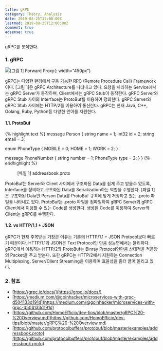 ```yaml
---
title: gRPC
category: Theory, Analysis
date: 2019-08-25T12:00:00Z
lastmod: 2019-08-25T12:00:00Z
comment: true
adsense: true
---
```


gRPC를 분석한다.

### 1. gRPC

![[그림 1] Forward Proxy]({{site.baseurl}}/images/theory_analysis/gRPC/gRPC_Architecture.PNG){: width="450px"}

gRPC는 다양한 환경에서 구동 가능한 RPC (Remote Procedure Call) Framework이다. [그림 1]은 gRPC Architecture를 나타내고 있다. 요청을 처리하는 Service에서는 gRPC Server가 동작하며, Client에서는 gRPC Stub이 동작한다. gRPC Server와 gRPC Stub 사이의 Interface는 ProtoBuf를 이용하여 정의한다. gRPC Server와 gRPC Stub 사이에는 HTTP/2를 이용하여 통신한다. gRPC는 현재 Java, C++, Golang, Ruby, Python등 다양한 언어를 지원한다.

#### 1.1. ProtoBuf

{% highlight text %}
message Person {
  string name = 1;
  int32 id = 2;
  string email = 3;

  enum PhoneType {
    MOBILE = 0;
    HOME = 1;
    WORK = 2;
  }

  message PhoneNumber {
    string number = 1;
    PhoneType type = 2;
  }
}
{% endhighlight %}
<figure>
<figcaption class="caption">[파일 1] addressbook.proto </figcaption>
</figure>

ProtoBuf는 Server와 Client 사이에서 구조화된 Data를 쉽게 주고 받을수 있도록, Interface를 정의하고 구조화된 Data를 Serialization하는 역할을 수행한다. [파일 1]은 구조화된 Data인 Person Data를 ProtoBuf 규격에 맞게 저장하고 있는 .proto 파일을 나타내고 있다. ProtoBuf는 .proto 파일을 컴파일하여 gRPC Server와 gRPC Client에서 이용할 수 있는 Code를 생성한다. 생성된 Code를 이용하여 Server와 Client는 gRPC를 수행한다.

#### 1.2. vs HTTP/1.1 + JSON

gRPC가 현재 주목받는 가장큰 이유는 기존의 HTTP/1.1 + JSON Protocol보다 빠르기 때문이다. HTTP/1.1과 JSON은 Text Protocol인 만큼 성능면에서는 불리하다. gRPC에서 이용하는 HTTP/2와 ProtoBuf는 Binray Protocol인만큼 상대적을 적은양의 Packet을 주고 받는다. 또한 gRPC는 HTTP/2에서 지원하는 Connection Multiplexing, Server/Client Streaming을 이용하여 효율성을 좀더 끌어 올리고 있다.

### 2. 참조

* [https://grpc.io/docs/](https://grpc.io/docs/)
* [https://medium.com/@goinhacker/microservices-with-grpc-d504133d191d](https://medium.com/@goinhacker/microservices-with-grpc-d504133d191d)
* [https://github.com/HomoEfficio/dev-tips/blob/master/gRPC%20-%20Overview.md](https://github.com/HomoEfficio/dev-tips/blob/master/gRPC%20-%20Overview.md)
* [https://github.com/protocolbuffers/protobuf/blob/master/examples/addressbook.proto](https://github.com/protocolbuffers/protobuf/blob/master/examples/addressbook.proto)